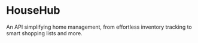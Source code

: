 # HouseHub
An API simplifying home management, from effortless inventory tracking to smart shopping lists and more.
